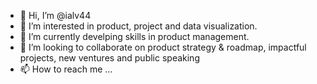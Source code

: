 - 👋 Hi, I’m @ialv44
- 👀 I’m interested in product, project and data visualization.
- 🌱 I’m currently develping skills in product management.
- 💞️ I’m looking to collaborate on product strategy & roadmap, impactful projects, new ventures and public speaking
- 📫 How to reach me ...

<!---
ialv44/ialv44 is a ✨ special ✨ repository because its `README.md` (this file) appears on your GitHub profile.
You can click the Preview link to take a look at your changes.
--->
